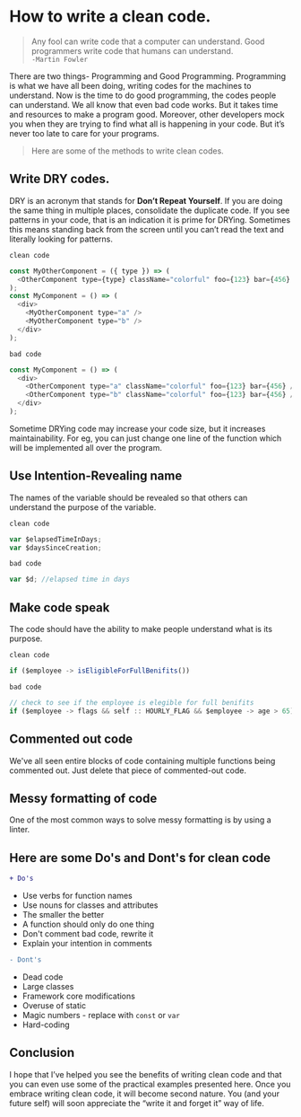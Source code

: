 # How to write a clean code.

> Any fool can write code that a computer can understand. Good programmers write code that humans can understand. <br>
> `-Martin Fowler`

There are two things- Programming and Good Programming. Programming is what we have all been doing, writing codes for the machines to understand. Now is the time to do good programming, the codes people can understand. We all know that even bad code works. But it takes time and resources to make a program good. Moreover, other developers mock you when they are trying to find what all is happening in your code. But it’s never too late to care for your programs.

> Here are some of the methods to write clean codes.

## Write DRY codes.

DRY is an acronym that stands for **Don’t Repeat Yourself**. If you are doing the same thing in multiple places, consolidate the duplicate code. If you see patterns in your code, that is an indication it is prime for DRYing. Sometimes this means standing back from the screen until you can’t read the text and literally looking for patterns.

`clean code`
```javascript
const MyOtherComponent = ({ type }) => (
  <OtherComponent type={type} className="colorful" foo={123} bar={456} />
);
const MyComponent = () => (
  <div>
    <MyOtherComponent type="a" />
    <MyOtherComponent type="b" />
  </div>
);
```
`bad code`
```javascript
const MyComponent = () => (
  <div>
    <OtherComponent type="a" className="colorful" foo={123} bar={456} />
    <OtherComponent type="b" className="colorful" foo={123} bar={456} />    
  </div>
);
```

Sometime DRYing code may increase your code size, but it increases maintainability. For eg, you can just change one line of the function which will be implemented all over the program.

## Use Intention-Revealing name

The names of the variable should be revealed so that others can understand the purpose of the variable. 

`clean code`

```javascript
var $elapsedTimeInDays;
var $daysSinceCreation;
```

`bad code`

```javascript
var $d; //elapsed time in days
```

## Make code speak

The code should have the ability to make people understand what is its purpose.

`clean code`

```javascript
if ($employee -> isEligibleForFullBenifits())
```

`bad code`

```javascript
// check to see if the employee is elegible for full benifits
if ($employee -> flags && self :: HOURLY_FLAG && $employee -> age > 65)
```

## Commented out code

We've all seen entire blocks of code containing multiple functions being commented out. Just delete that piece of commented-out code.

## Messy formatting of code

One of the most common ways to solve messy formatting is by using a linter.

## Here are some Do's and Dont's for clean code

```diff
+ Do's
```
* Use verbs for function names
* Use nouns for classes and attributes
* The smaller the better
* A function should only do one thing
* Don't comment bad code, rewrite it
* Explain your intention in comments

```diff
- Dont's
```
* Dead code
* Large classes
* Framework core modifications
* Overuse of static
* Magic numbers - replace with `const` or `var`
* Hard-coding

## Conclusion
I hope that I’ve helped you see the benefits of writing clean code and that you can even use some of the practical examples presented here. Once you embrace writing clean code, it will become second nature. You (and your future self) will soon appreciate the “write it and forget it” way of life.